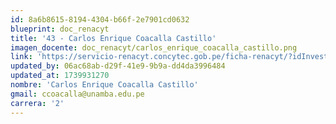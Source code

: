 ```yaml
---
id: 8a6b8615-8194-4304-b66f-2e7901cd0632
blueprint: doc_renacyt
title: '43 - Carlos Enrique Coacalla Castillo'
imagen_docente: doc_renacyt/carlos_enrique_coacalla_castillo.png
link: 'https://servicio-renacyt.concytec.gob.pe/ficha-renacyt/?idInvestigador=42311'
updated_by: 06ac68ab-d29f-41e9-9b9a-dd4da3996484
updated_at: 1739931270
nombre: 'Carlos Enrique Coacalla Castillo'
gmail: ccoacalla@unamba.edu.pe
carrera: '2'
---
```

